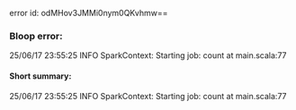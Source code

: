 error id: odMHov3JMMi0nym0QKvhmw==
### Bloop error:

25/06/17 23:55:25 INFO SparkContext: Starting job: count at main.scala:77
#### Short summary: 

25/06/17 23:55:25 INFO SparkContext: Starting job: count at main.scala:77